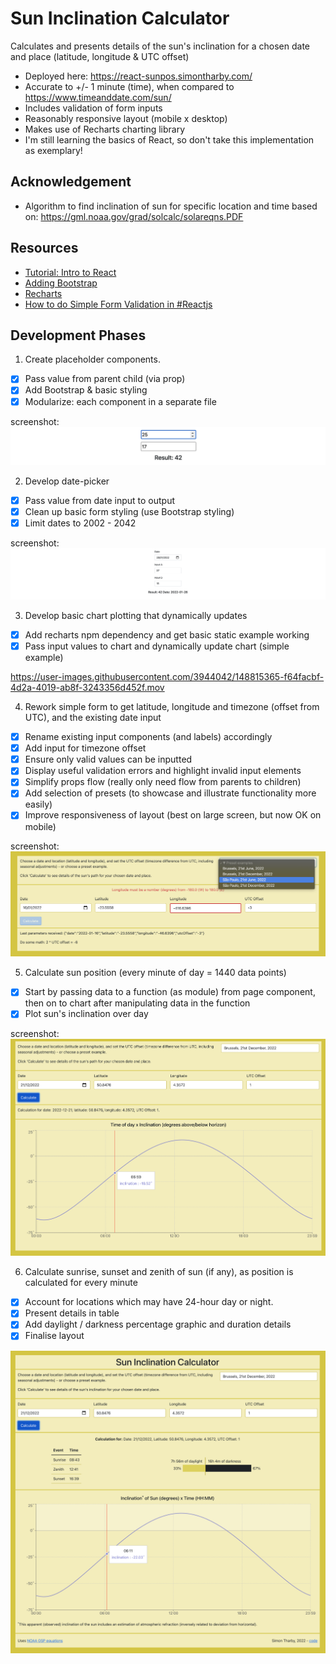 # Sun Inclination Calculator
Calculates and presents details of the sun's inclination for a chosen date and place (latitude, longitude & UTC offset)
- Deployed here: https://react-sunpos.simontharby.com/
- Accurate to +/- 1 minute (time), when compared to https://www.timeanddate.com/sun/
- Includes validation of form inputs
- Reasonably responsive layout (mobile x desktop)
- Makes use of Recharts charting library
- I'm still learning the basics of React, so don't take this implementation as exemplary!

## Acknowledgement
- Algorithm to find inclination of sun for specific location and time based on: https://gml.noaa.gov/grad/solcalc/solareqns.PDF

## Resources
- [Tutorial: Intro to React](https://reactjs.org/tutorial/tutorial.html)
- [Adding Bootstrap](https://create-react-app.dev/docs/adding-bootstrap/)
- [Recharts](https://recharts.org/en-US/)
- [How to do Simple Form Validation in #Reactjs](https://learnetto.com/blog/react-form-validation)


## Development Phases
1. Create placeholder components.
- [x] Pass value from parent child (via prop)
- [x] Add Bootstrap & basic styling
- [x] Modularize: each component in a separate file
  
screenshot:  
![basic](https://github.com/jinjagit/react-sunpos/blob/main/img/basic.png)
  
2. Develop date-picker
- [x] Pass value from date input to output
- [x] Clean up basic form styling (use Bootstrap styling)
- [x] Limit dates to 2002 - 2042
  
screenshot:  
![basic chart](https://github.com/jinjagit/react-sunpos/blob/main/img/datepicker.png)
  
3. Develop basic chart plotting that dynamically updates
- [x] Add recharts npm dependency and get basic static example working
- [x] Pass input values to chart and dynamically update chart (simple example)
  
https://user-images.githubusercontent.com/3944042/148815365-f64facbf-4d2a-4019-ab8f-3243356d452f.mov
  
4. Rework simple form to get latitude, longitude and timezone (offset from UTC), and the existing date input
- [x] Rename existing input components (and labels) accordingly
- [x] Add input for timezone offset
- [x] Ensure only valid values can be inputted
- [x] Display useful validation errors and highlight invalid input elements
- [x] Simplify props flow (really only need flow from parents to children)
- [x] Add selection of presets (to showcase and illustrate functionality more easily)
- [x] Improve responsiveness of layout (best on large screen, but now OK on mobile)

screenshot:  
![form](https://github.com/jinjagit/react-sunpos/blob/main/img/form.png)
  
5. Calculate sun position (every minute of day = 1440 data points)  
- [x] Start by passing data to a function (as module) from page component, then on to chart after manipulating data in the function  
- [x] Plot sun's inclination over day

screenshot:  
![chart](https://github.com/jinjagit/react-sunpos/blob/main/img/chart.png)

6. Calculate sunrise, sunset and zenith of sun (if any), as position is calculated for every minute
- [x] Account for locations which may have 24-hour day or night.  
- [x] Present details in table
- [x] Add daylight / darkness percentage graphic and duration details
- [x] Finalise layout

![graphic](https://github.com/jinjagit/react-sunpos/blob/main/img/graphic.png)
